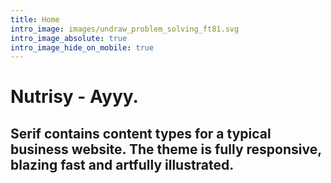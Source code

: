 ```yaml
---
title: Home
intro_image: images/undraw_problem_solving_ft81.svg
intro_image_absolute: true
intro_image_hide_on_mobile: true
---
```

# Nutrisy - Ayyy.

## Serif contains content types for a typical business website. The theme is fully responsive, blazing fast and artfully illustrated.

